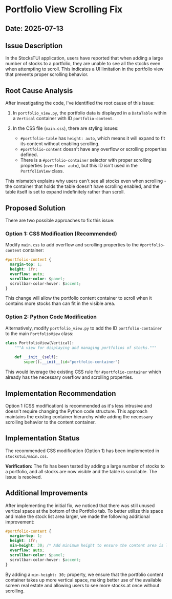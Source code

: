 # Portfolio View Scrolling Fix

## Date: 2025-07-13

## Issue Description

In the StocksTUI application, users have reported that when adding a large number of stocks to a portfolio, they are unable to see all the stocks even when attempting to scroll. This indicates a UI limitation in the portfolio view that prevents proper scrolling behavior.

## Root Cause Analysis

After investigating the code, I've identified the root cause of this issue:

1. In `portfolio_view.py`, the portfolio data is displayed in a `DataTable` within a `Vertical` container with ID `portfolio-content`.

2. In the CSS file (`main.css`), there are styling issues:
   - `#portfolio-table` has `height: auto`, which means it will expand to fit its content without enabling scrolling.
   - `#portfolio-content` doesn't have any overflow or scrolling properties defined.
   - There is a `#portfolio-container` selector with proper scrolling properties (`overflow: auto`), but this ID isn't used in the `PortfolioView` class.

This mismatch explains why users can't see all stocks even when scrolling - the container that holds the table doesn't have scrolling enabled, and the table itself is set to expand indefinitely rather than scroll.

## Proposed Solution

There are two possible approaches to fix this issue:

### Option 1: CSS Modification (Recommended)

Modify `main.css` to add overflow and scrolling properties to the `#portfolio-content` container:

```css
#portfolio-content {
  margin-top: 1;
  height: 1fr;
  overflow: auto;
  scrollbar-color: $panel;
  scrollbar-color-hover: $accent;
}
```

This change will allow the portfolio content container to scroll when it contains more stocks than can fit in the visible area.

### Option 2: Python Code Modification

Alternatively, modify `portfolio_view.py` to add the ID `portfolio-container` to the main `PortfolioView` class:

```python
class PortfolioView(Vertical):
    """A view for displaying and managing portfolios of stocks."""
    
    def __init__(self):
        super().__init__(id="portfolio-container")
```

This would leverage the existing CSS rule for `#portfolio-container` which already has the necessary overflow and scrolling properties.

## Implementation Recommendation

Option 1 (CSS modification) is recommended as it's less intrusive and doesn't require changing the Python code structure. This approach maintains the existing container hierarchy while adding the necessary scrolling behavior to the content container.

## Implementation Status

The recommended CSS modification (Option 1) has been implemented in `stockstui/main.css`.

**Verification:** The fix has been tested by adding a large number of stocks to a portfolio, and all stocks are now visible and the table is scrollable. The issue is resolved.

## Additional Improvements

After implementing the initial fix, we noticed that there was still unused vertical space at the bottom of the Portfolio tab. To better utilize this space and make the stock list area larger, we made the following additional improvement:

```css
#portfolio-content {
  margin-top: 1;
  height: 1fr;
  min-height: 30; /* Add minimum height to ensure the content area is larger */
  overflow: auto;
  scrollbar-color: $panel;
  scrollbar-color-hover: $accent;
}
```

By adding a `min-height: 30;` property, we ensure that the portfolio content container takes up more vertical space, making better use of the available screen real estate and allowing users to see more stocks at once without scrolling.
